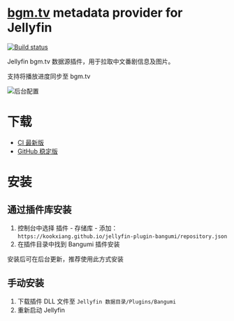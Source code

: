 # [bgm.tv](https://bgm.tv) metadata provider for Jellyfin

[![Build status](https://ci.appveyor.com/api/projects/status/mvh65ujs7oja6bbs?svg=true)](https://ci.appveyor.com/project/kookxiang/jellyfin-plugin-bangumi)

Jellyfin bgm.tv 数据源插件，用于拉取中文番剧信息及图片。

支持将播放进度同步至 bgm.tv

![后台配置](https://user-images.githubusercontent.com/2725379/158064318-98a82a79-a783-4552-abaa-af18724ad9bf.png)

# 下载

 - [CI 最新版](https://ci.appveyor.com/project/kookxiang/jellyfin-plugin-bangumi/build/artifacts)
 - [GitHub 稳定版](https://github.com/kookxiang/jellyfin-plugin-bangumi/releases)

# 安装

## 通过插件库安装

1. 控制台中选择 插件 - 存储库 - 添加：
`https://kookxiang.github.io/jellyfin-plugin-bangumi/repository.json`
2. 在插件目录中找到 Bangumi 插件安装

安装后可在后台更新，推荐使用此方式安装

## 手动安装

1. 下载插件 DLL 文件至 `Jellyfin 数据目录/Plugins/Bangumi`
2. 重新启动 Jellyfin